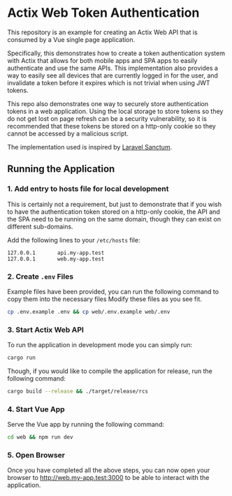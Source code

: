 # Actix Web Token Authentication

This repository is an example for creating an Actix Web API that is consumed by a Vue single page application.

Specifically, this demonstrates how to create a token authentication system with Actix that allows for both
mobile apps and SPA apps to easily authenticate and use the same APIs. This implementation also provides a way
to easily see all devices that are currently logged in for the user, and invalidate a token before it expires
which is not trivial when using JWT tokens.

This repo also demonstrates one way to securely store authentication tokens in a web application. Using the local
storage to store tokens so they do not get lost on page refresh can be a security vulnerability, so it is
recommended that these tokens be stored on a http-only cookie so they cannot be accessed by a malicious script.

The implementation used is inspired by [Laravel Sanctum](https://github.com/laravel/sanctum).

## Running the Application

### 1. Add entry to hosts file for local development

This is certainly not a requirement, but just to demonstrate that if you wish to have the authentication token
stored on a http-only cookie, the API and the SPA need to be running on the same domain, though they can exist
on different sub-domains.

Add the following lines to your `/etc/hosts` file:
```
127.0.0.1       api.my-app.test
127.0.0.1       web.my-app.test
```

### 2. Create `.env` Files

Example files have been provided, you can run the following command to copy them into the necessary files
Modify these files as you see fit.

```bash
cp .env.example .env && cp web/.env.example web/.env
```

### 3. Start Actix Web API

To run the application in development mode you can simply run:
```bash
cargo run
```

Though, if you would like to compile the application for release, run the following command:
```bash
cargo build --release && ./target/release/rcs
```

### 4. Start Vue App

Serve the Vue app by running the following command:
```bash
cd web && npm run dev
```

### 5. Open Browser

Once you have completed all the above steps, you can now open your browser to http://web.my-app.test:3000 to be able to interact with the application.
